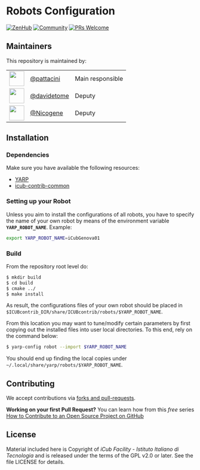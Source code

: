 Robots Configuration
====================

[![ZenHub](https://img.shields.io/badge/Shipping_faster_with-ZenHub-435198.svg)](https://zenhub.com)
[![Community](https://img.shields.io/badge/Join-Robotology_Community-blue?style=plastic&logo=github)](https://github.com/robotology/community)
[![PRs Welcome](https://img.shields.io/badge/PRs-welcome-brightgreen.svg?style=flat-square)](http://makeapullrequest.com)

## Maintainers
This repository is maintained by:

| | | |
|:---:|:---|:---|
| [<img src="https://github.com/pattacini.png" width="40">](https://github.com/pattacini) | [@pattacini](https://github.com/pattacini) | Main responsible |
| [<img src="https://github.com/davidetome.png" width="40">](https://github.com/davidetome) | [@davidetome](https://github.com/davidetome) | Deputy |
| [<img src="https://github.com/Nicogene.png" width="40">](https://github.com/Nicogene) | [@Nicogene](https://github.com/Nicogene) | Deputy |

## Installation

### Dependencies
Make sure you have available the following resources:
- [YARP](https://github.com/robotology/yarp)
- [icub-contrib-common](https://github.com/robotology/icub-contrib-common)

### Setting up your Robot
Unless you aim to install the configurations of all robots, you have to specify
the name of your own robot by means of the environment variable **`YARP_ROBOT_NAME`**.
Example:
```sh
export YARP_ROBOT_NAME=iCubGenova01
```

### Build
From the repository root level do:
```sh
$ mkdir build
$ cd build
$ cmake ../
$ make install
```
As result, the configurations files of your own robot should be placed in `$ICUBcontrib_DIR/share/ICUBcontrib/robots/$YARP_ROBOT_NAME`.

From this location you may want to tune/modify certain parameters by first copying
out the installed files into user local directories. To this end, rely on the command below:
```sh
$ yarp-config robot --import $YARP_ROBOT_NAME
```

You should end up finding the local copies under `~/.local/share/yarp/robots/$YARP_ROBOT_NAME`.

## Contributing
We accept contributions via [forks and pull-requests](https://guides.github.com/activities/forking).

**Working on your first Pull Request?** You can learn how from this *free* series [How to Contribute to an Open Source Project on GitHub](https://kcd.im/pull-request)

## License
Material included here is Copyright of _iCub Facility - Istituto Italiano di
Tecnologia_ and is released under the terms of the GPL v2.0 or later.
See the file LICENSE for details.

